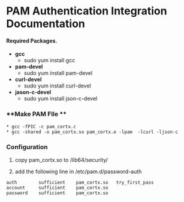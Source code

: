 <!--
CORTX-CSM: CORTX Management web and CLI interface.
Copyright (c) 2020 Seagate Technology LLC and/or its Affiliates
This program is free software: you can redistribute it and/or modify
it under the terms of the GNU Affero General Public License as published
by the Free Software Foundation, either version 3 of the License, or
(at your option) any later version.
This program is distributed in the hope that it will be useful,
but WITHOUT ANY WARRANTY; without even the implied warranty of
MERCHANTABILITY or FITNESS FOR A PARTICULAR PURPOSE. See the
GNU Affero General Public License for more details.
You should have received a copy of the GNU Affero General Public License
along with this program. If not, see <https://www.gnu.org/licenses/>.
For any questions about this software or licensing,
please email opensource@seagate.com or cortx-questions@seagate.com.
-->
# **PAM Authentication Integration Documentation**

#### **Required Packages.**

* **gcc**
    * sudo yum install gcc
* **pam-devel**
	* sudo  yum install pam-devel
* **curl-devel**
	* sudo yum install curl-devel
* **jason-c-devel**
	* sudo yum install json-c-devel

### **Make PAM FIle **
    * gcc -fPIC -c pam_cortx.c
    * gcc -shared -o pam_cortx.so pam_cortx.o -lpam  -lcurl -ljson-c


### **Configuration**

   1.  copy pam_cortx.so to /lib64/security/

   2.  add the following line in /etc/pam.d/password-auth
   ```
   auth        sufficient    pam_cortx.so   try_first_pass
   account     sufficient    pam_cortx.so
   password    sufficient    pam_cortx.so 
   ```
